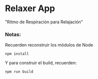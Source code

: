  # Relaxer App
 
 "Ritmo de Respiración para Relajación"

 ### Notas:
 Recuerden reconstruir los módulos de Node
 ```
 npm install
 ```

 Y para construir el build, recuerden:
 ```
 npm run build
 ``` 
